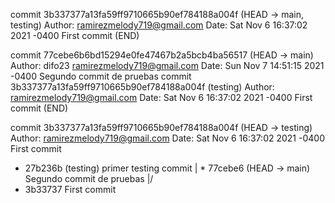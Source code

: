
commit 3b337377a13fa59ff9710665b90ef784188a004f (HEAD -> main, testing)
Author: <ramirezmelody719@gmail.com>
Date: Sat Nov 6 16:37:02 2021 -0400
First commit
(END)

commit 77cebe6b6bd15294e0fe47467b2a5bcb4ba56517 (HEAD -> main)
Author: difo23 <ramirezmelody719@gmail.com>
Date: Sun Nov 7 14:51:15 2021 -0400
Segundo commit de pruebas
commit 3b337377a13fa59ff9710665b90ef784188a004f (testing)
Author:  <ramirezmelody719@gmail.com>
Date: Sat Nov 6 16:37:02 2021 -0400
First commit
(END)

commit 3b337377a13fa59ff9710665b90ef784188a004f (HEAD -> testing)
Author:  <ramirezmelody719@gmail.com>
Date: Sat Nov 6 16:37:02 2021 -0400
First commit

* 27b236b (testing) primer testing commit
| * 77cebe6 (HEAD -> main) Segundo commit de pruebas
|/
* 3b33737 First commit

